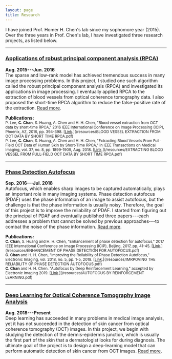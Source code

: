 ```yaml
---
layout: page
title: Research
---
```


I have joined Prof. Homer H. Chen's lab since my sophomore year (2015). Over the three years in Prof. Chen's lab, I have investigated three research projects, as listed below.

***
### [<u>Applications of robust principal component analysis (RPCA)</u>](/research/rpca)
**Aug. 2015---Jun. 2016**  
The sparse and low-rank model has achieved tremendous success in many image processing problems. In this project, I studied one such algorithm called the robust principal component analysis (RPCA) and investigated its applications in image processing. I eventually applied RPCA to the extraction of blood vessels from optical coherence tomography data. I also proposed the short-time RPCA algorithm to reduce the false-positive rate of the extraction. [<u>Read more</u>](/research/rpca).  

**Publications:**  
<small> P. Lee, **C. Chan**, S. Huang, A. Chen and H. H. Chen, "Blood vessel extraction from OCT data by short-time RPCA," 2016 IEEE International Conference on Image Processing (ICIP), Phoenix, AZ, 2016, pp. 394-398. [<u>Link</u>.](/resources/BLOOD VESSEL EXTRACTION FROM OCT DATA BY SHORT TIME RPCA.pdf)   </small>  
<small> P. Lee, **C. Chan**, S. Huang, A. Chen and H. H. Chen, "Extracting Blood Vessels From Full-Field OCT Data of Human Skin by Short-Time RPCA," in IEEE Transactions on Medical Imaging, vol. 37, no. 8, pp. 1899-1909, Aug. 2018. [<u>Link</u>.](/resources/EXTRACTING BLOOD VESSEL FROM FULL-FIELD OCT DATA BY SHORT TIME RPCA.pdf)</small>

***
### [<u>Phase Detection Autofocus</u>](/research/pdaf)
**Sep. 2016---Jul. 2018**  
Autofocus, which enables sharp images to be captured automatically, plays an important role in many imaging systems. Phase detection autofocus (PDAF) uses the phase information of an image to assist autofocus, but the challenge is that the phase information is usually noisy. Therefore, the goal of this project is to improve the reliability of PDAF. I started from figuring out the principal of PDAF and eventually published three papers---each addresses a problem that cannot be solved by previous approaches---to combat the noise of the phase information. [<u>Read more</u>](/research/pdaf).  

**Publications:**  
<small>**C. Chan**, S. Huang and H. H. Chen, "Enhancement of phase detection for autofocus," 2017 IEEE International Conference on Image Processing (ICIP), Beijing, 2017, pp. 41-45. [<u>Link</u>.](/resources/ENHANCEMENT OF PHASE DETECTION FOR AUTOFOCUS.pdf)  </small>  
<small>**C. Chan** and H. H. Chen, "Improving the Reliability of Phase Detection Autofocus," Electronic Imaging, vol. 2018, no. 5, pp. 1-5, 2018.  [<u>Link</u>.](/resources/IMRPOVING THE RELIABILITY OF PHASE DETECTION AUTOFOCUS.pdf) </small>   
<small>**C. Chan** and H. H. Chen. "Autofocus by Deep Reinforcement Learning," accepted by  Electronic Imaging 2019. [<u>Link</u>.](/resources/AUTOFOCUS BY REINFORCEMENT LEARNING.pdf)  </small>  

***
### [<u>Deep Learning for Optical Coherence Tomography Image Analysis</u>](/research/dl_for_biomed)
**Aug. 2018---Present**  
Deep learning has succeeded in many problems in medical image analysis, yet it has not succeeded in the detection of skin cancer from optical coherence tomography (OCT) images. In this project, we begin with studying the detection of the dermis-epidermis junction, which is usually the first part of the skin that a dermatologist looks for during diagnosis. The ultimate goal of the project is to design a deep-learning model that can perform automatic detection of skin cancer from OCT images. [<u>Read more</u>](/research/dl_for_biomed).
